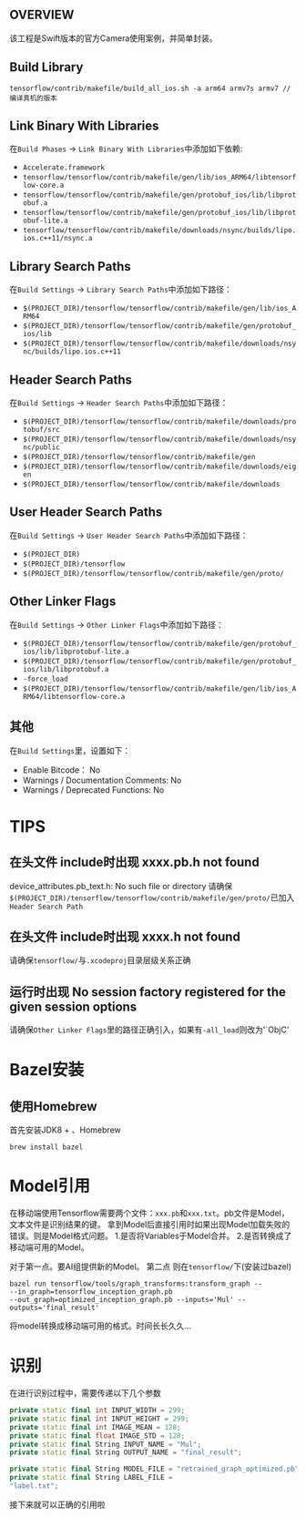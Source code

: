 ## OVERVIEW
该工程是Swift版本的官方Camera使用案例，并简单封装。

## Build Library 
```Shell
tensorflow/contrib/makefile/build_all_ios.sh -a arm64 armv7s armv7 // 编译真机的版本
```

## Link Binary With Libraries
在`Build Phases` -> `Link Binary With Libraries`中添加如下依赖:
* `Accelerate.framework`
* `tensorflow/tensorflow/contrib/makefile/gen/lib/ios_ARM64/libtensorflow-core.a`
* `tensorflow/tensorflow/contrib/makefile/gen/protobuf_ios/lib/libprotobuf.a`
* `tensorflow/tensorflow/contrib/makefile/gen/protobuf_ios/lib/libprotobuf-lite.a`
* `tensorflow/tensorflow/contrib/makefile/downloads/nsync/builds/lipo.ios.c++11/nsync.a`

## Library Search Paths
在`Build Settings` -> `Library Search Paths`中添加如下路径：
* `$(PROJECT_DIR)/tensorflow/tensorflow/contrib/makefile/gen/lib/ios_ARM64`
* `$(PROJECT_DIR)/tensorflow/tensorflow/contrib/makefile/gen/protobuf_ios/lib`
* `$(PROJECT_DIR)/tensorflow/tensorflow/contrib/makefile/downloads/nsync/builds/lipo.ios.c++11`

## Header Search Paths
在`Build Settings` -> `Header Search Paths`中添加如下路径：
* `$(PROJECT_DIR)/tensorflow/tensorflow/contrib/makefile/downloads/protobuf/src`
* `$(PROJECT_DIR)/tensorflow/tensorflow/contrib/makefile/downloads/nsync/public`
* `$(PROJECT_DIR)/tensorflow/tensorflow/contrib/makefile/gen`
* `$(PROJECT_DIR)/tensorflow/tensorflow/contrib/makefile/downloads/eigen`
* `$(PROJECT_DIR)/tensorflow/tensorflow/contrib/makefile/downloads`

## User Header Search Paths
在`Build Settings` -> `User Header Search Paths`中添加如下路径：
* `$(PROJECT_DIR)`
* `$(PROJECT_DIR)/tensorflow`
* `$(PROJECT_DIR)/tensorflow/tensorflow/contrib/makefile/gen/proto/`

## Other Linker Flags
在`Build Settings` -> `Other Linker Flags`中添加如下路径：
* `$(PROJECT_DIR)/tensorflow/tensorflow/contrib/makefile/gen/protobuf_ios/lib/libprotobuf-lite.a`
* `$(PROJECT_DIR)/tensorflow/tensorflow/contrib/makefile/gen/protobuf_ios/lib/libprotobuf.a`
* `-force_load`
* `$(PROJECT_DIR)/tensorflow/tensorflow/contrib/makefile/gen/lib/ios_ARM64/libtensorflow-core.a`

## 其他
在`Build Settings`里，设置如下：
* Enable Bitcode： No
* Warnings / Documentation Comments: No
* Warnings / Deprecated Functions: No

# TIPS

## 在头文件 include时出现 xxxx.pb.h not found
device_attributes.pb_text.h: No such file or directory 
请确保`$(PROJECT_DIR)/tensorflow/tensorflow/contrib/makefile/gen/proto/`已加入`Header Search Path`

## 在头文件 include时出现 xxxx.h not found
请确保`tensorflow/`与`.xcodeproj`目录层级关系正确

## 运行时出现 No session factory registered for the given session options
请确保`Other Linker Flags`里的路径正确引入，如果有`-all_load`则改为'`ObjC'

# Bazel安装
## 使用Homebrew
首先安装JDK8 + 、Homebrew
```shell
brew install bazel
```


# Model引用
在移动端使用Tensorflow需要两个文件：`xxx.pb`和`xxx.txt`。pb文件是Model，文本文件是识别结果的键。
拿到Model后直接引用时如果出现Model加载失败的错误。则是Model格式问题。
1.是否将Variables于Model合并。
2.是否转换成了移动端可用的Model。

对于第一点。要AI组提供新的Model。
第二点 则在`tensorflow/`下(安装过bazel)
```shell
bazel run tensorflow/tools/graph_transforms:transform_graph --
--in_graph=tensorflow_inception_graph.pb
--out_graph=optimized_inception_graph.pb --inputs='Mul' --outputs='final_result'
```
将model转换成移动端可用的格式。时间长长久久...


# 识别
在进行识别过程中，需要传递以下几个参数
```c++
private static final int INPUT_WIDTH = 299;
private static final int INPUT_HEIGHT = 299;
private static final int IMAGE_MEAN = 128;
private static final float IMAGE_STD = 128;
private static final String INPUT_NAME = "Mul";
private static final String OUTPUT_NAME = "final_result";

private static final String MODEL_FILE = "retrained_graph_optimized.pb";
private static final String LABEL_FILE =
"label.txt";
```

接下来就可以正确的引用啦

